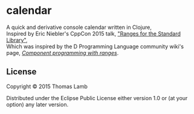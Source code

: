 # calendar

A quick and derivative console calendar written in Clojure,  
Inspired by Eric Niebler's CppCon 2015 talk, ["Ranges for the Standard Library"](https://www.youtube.com/watch?v=mFUXNMfaciE),  
Which was inspired by the D Programming Language community wiki's page, _[Component programming with ranges](http://wiki.dlang.org/Component_programming_with_ranges#Case_Study:_Formatting_a_Calendar)_.

## License

Copyright © 2015 Thomas Lamb

Distributed under the Eclipse Public License either version 1.0 or (at
your option) any later version.
